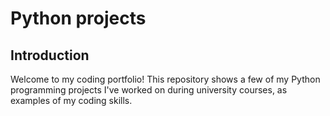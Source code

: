 # Python projects

## Introduction

Welcome to my coding portfolio! This repository shows a few of my Python programming projects I've worked on during university courses, as examples of my coding skills.




